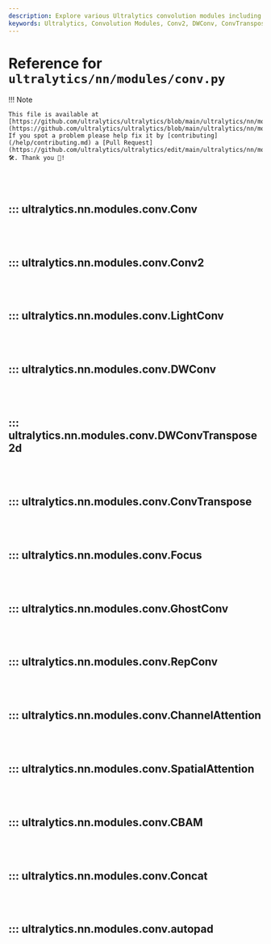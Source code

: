 ```yaml
---
description: Explore various Ultralytics convolution modules including Conv2, DWConv, ConvTranspose, GhostConv, Channel Attention and more.
keywords: Ultralytics, Convolution Modules, Conv2, DWConv, ConvTranspose, GhostConv, ChannelAttention, CBAM, autopad
---
```


# Reference for `ultralytics/nn/modules/conv.py`

!!! Note

    This file is available at [https://github.com/ultralytics/ultralytics/blob/main/ultralytics/nn/modules/conv.py](https://github.com/ultralytics/ultralytics/blob/main/ultralytics/nn/modules/conv.py). If you spot a problem please help fix it by [contributing](/help/contributing.md) a [Pull Request](https://github.com/ultralytics/ultralytics/edit/main/ultralytics/nn/modules/conv.py) 🛠️. Thank you 🙏!

<br><br>

## ::: ultralytics.nn.modules.conv.Conv

<br><br>

## ::: ultralytics.nn.modules.conv.Conv2

<br><br>

## ::: ultralytics.nn.modules.conv.LightConv

<br><br>

## ::: ultralytics.nn.modules.conv.DWConv

<br><br>

## ::: ultralytics.nn.modules.conv.DWConvTranspose2d

<br><br>

## ::: ultralytics.nn.modules.conv.ConvTranspose

<br><br>

## ::: ultralytics.nn.modules.conv.Focus

<br><br>

## ::: ultralytics.nn.modules.conv.GhostConv

<br><br>

## ::: ultralytics.nn.modules.conv.RepConv

<br><br>

## ::: ultralytics.nn.modules.conv.ChannelAttention

<br><br>

## ::: ultralytics.nn.modules.conv.SpatialAttention

<br><br>

## ::: ultralytics.nn.modules.conv.CBAM

<br><br>

## ::: ultralytics.nn.modules.conv.Concat

<br><br>

## ::: ultralytics.nn.modules.conv.autopad

<br><br>
